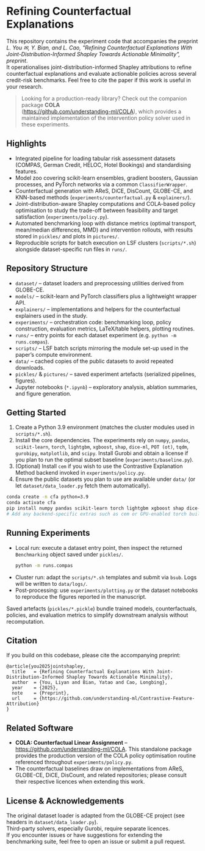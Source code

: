 # Refining Counterfactual Explanations

This repository contains the experiment code that accompanies the preprint\
*L. You ✉, Y. Bian, and L. Cao, "Refining Counterfactual Explanations With Joint-Distribution-Informed Shapley Towards Actionable Minimality", preprint*.\
It operationalises joint-distribution-informed Shapley attributions to refine counterfactual explanations and evaluate actionable policies across several credit-risk benchmarks. Feel free to cite the paper if this work is useful in your research.

> Looking for a production-ready library? Check out the companion package **COLA** \
> (<https://github.com/understanding-ml/COLA>), which provides a maintained implementation of the intervention policy solver used in these experiments.

## Highlights
- Integrated pipeline for loading tabular risk assessment datasets (COMPAS, German Credit, HELOC, Hotel Bookings) and standardising features.
- Model zoo covering scikit-learn ensembles, gradient boosters, Gaussian processes, and PyTorch networks via a common `ClassifierWrapper`.
- Counterfactual generation with AReS, DiCE, DisCount, GLOBE-CE, and KNN-based methods (`experiments/counterfactual.py` & `explainers/`).
- Joint-distribution-aware Shapley computations and COLA-based policy optimisation to study the trade-off between feasibility and target satisfaction (`experiments/policy.py`).
- Automated benchmarking loop with distance metrics (optimal transport, mean/median differences, MMD) and intervention rollouts, with results stored in `pickles/` and plots in `pictures/`.
- Reproducible scripts for batch execution on LSF clusters (`scripts/*.sh`) alongside dataset-specific run files in `runs/`.

## Repository Structure
- `dataset/` – dataset loaders and preprocessing utilities derived from GLOBE-CE.
- `models/` – scikit-learn and PyTorch classifiers plus a lightweight wrapper API.
- `explainers/` – implementations and helpers for the counterfactual explainers used in the study.
- `experiments/` – orchestration code: benchmarking loop, policy construction, evaluation metrics, LaTeX/table helpers, plotting routines.
- `runs/` – entry points for each dataset experiment (e.g. `python -m runs.compas`).
- `scripts/` – LSF batch scripts mirroring the module set-up used in the paper’s compute environment.
- `data/` – cached copies of the public datasets to avoid repeated downloads.
- `pickles/` & `pictures/` – saved experiment artefacts (serialized pipelines, figures).
- Jupyter notebooks (`*.ipynb`) – exploratory analysis, ablation summaries, and figure generation.

## Getting Started
1. Create a Python 3.9 environment (matches the cluster modules used in `scripts/*.sh`).
2. Install the core dependencies. The experiments rely on
   `numpy`, `pandas`, `scikit-learn`, `torch`, `lightgbm`, `xgboost`, `shap`,
   `dice-ml`, `POT (ot)`, `tqdm`, `gurobipy`, `matplotlib`, and `scipy`.
   Install Gurobi and obtain a license if you plan to run the optimal subset baseline (`experiments/baseline.py`).
3. (Optional) Install `cem` if you wish to use the Contrastive Explanation Method backend invoked in `experiments/policy.py`.
4. Ensure the public datasets you plan to use are available under `data/` (or let `dataset/data_loader.py` fetch them automatically).

```bash
conda create -n cfa python=3.9
conda activate cfa
pip install numpy pandas scikit-learn torch lightgbm xgboost shap dice-ml pot tqdm gurobipy matplotlib scipy
# Add any backend-specific extras such as cem or GPU-enabled torch builds as needed.
```

## Running Experiments
- Local run: execute a dataset entry point, then inspect the returned `Benchmarking` object saved under `pickles/`.
  ```bash
  python -m runs.compas
  ```
- Cluster run: adapt the `scripts/*.sh` templates and submit via `bsub`. Logs will be written to `data/logs/`.
- Post-processing: use `experiments/plotting.py` or the dataset notebooks to reproduce the figures reported in the manuscript.

Saved artefacts (`pickles/*.pickle`) bundle trained models, counterfactuals, policies, and evaluation metrics to simplify downstream analysis without recomputation.

## Citation
If you build on this codebase, please cite the accompanying preprint:

```
@article{you2025jointshapley,
  title   = {Refining Counterfactual Explanations With Joint-Distribution-Informed Shapley Towards Actionable Minimality},
  author  = {You, Liyan and Bian, Yatao and Cao, Longbing},
  year    = {2025},
  note    = {Preprint},
  url     = {https://github.com/understanding-ml/Contrastive-Feature-Attribution}
}
```

## Related Software
- **COLA: Counterfactual Linear Assignment** – <https://github.com/understanding-ml/COLA>. This standalone package provides the production version of the COLA policy optimisation routine referenced throughout `experiments/policy.py`.
- The counterfactual baselines draw on implementations from AReS, GLOBE-CE, DiCE, DisCount, and related repositories; please consult their respective licences when extending this work.

## License & Acknowledgements
The original dataset loader is adapted from the GLOBE-CE project (see headers in `dataset/data_loader.py`).\
Third-party solvers, especially Gurobi, require separate licences.\
If you encounter issues or have suggestions for extending the benchmarking suite, feel free to open an issue or submit a pull request.

